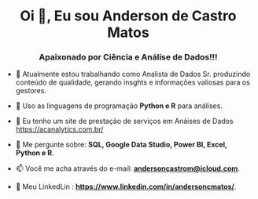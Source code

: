 <h1 align="center">Oi 👋, Eu sou Anderson de Castro Matos</h1>
<h3 align="center">Apaixonado por Ciência e Análise de Dados!!!</h3>

- 🔭 Atualmente estou trabalhando como Analista de Dados Sr. produzindo conteúdo de qualidade, gerando insghts e informações valiosas para os gestores.

- 🌱 Uso as linguagens de programação **Python e R** para análises.

- 📝 Eu tenho um site de prestação de serviços em Anáises de Dados https://acanalytics.com.br/

- 💬 Me pergunte sobre: **SQL, Google Data Studio, Power BI, Excel, Python e R**.
 
- 📫 Você me acha através do e-mail: **andersoncastrom@icloud.com**.

- 📄 Meu LinkedLin : **https://www.linkedin.com/in/andersoncmatos/**.


